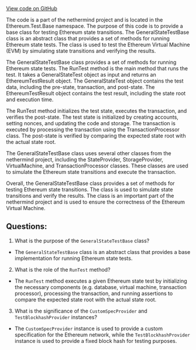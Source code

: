 [View code on GitHub](https://github.com/nethermindeth/nethermind/Ethereum.Test.Base/GeneralTestBase.cs)

The code is a part of the nethermind project and is located in the Ethereum.Test.Base namespace. The purpose of this code is to provide a base class for testing Ethereum state transitions. The GeneralStateTestBase class is an abstract class that provides a set of methods for running Ethereum state tests. The class is used to test the Ethereum Virtual Machine (EVM) by simulating state transitions and verifying the results.

The GeneralStateTestBase class provides a set of methods for running Ethereum state tests. The RunTest method is the main method that runs the test. It takes a GeneralStateTest object as input and returns an EthereumTestResult object. The GeneralStateTest object contains the test data, including the pre-state, transaction, and post-state. The EthereumTestResult object contains the test result, including the state root and execution time.

The RunTest method initializes the test state, executes the transaction, and verifies the post-state. The test state is initialized by creating accounts, setting nonces, and updating the code and storage. The transaction is executed by processing the transaction using the TransactionProcessor class. The post-state is verified by comparing the expected state root with the actual state root.

The GeneralStateTestBase class uses several other classes from the nethermind project, including the StateProvider, StorageProvider, VirtualMachine, and TransactionProcessor classes. These classes are used to simulate the Ethereum state transitions and execute the transaction.

Overall, the GeneralStateTestBase class provides a set of methods for testing Ethereum state transitions. The class is used to simulate state transitions and verify the results. The class is an important part of the nethermind project and is used to ensure the correctness of the Ethereum Virtual Machine.
## Questions: 
 1. What is the purpose of the `GeneralStateTestBase` class?
- The `GeneralStateTestBase` class is an abstract class that provides a base implementation for running Ethereum state tests.

2. What is the role of the `RunTest` method?
- The `RunTest` method executes a given Ethereum state test by initializing the necessary components (e.g. database, virtual machine, transaction processor), processing the transaction, and running assertions to compare the expected state root with the actual state root.

3. What is the significance of the `CustomSpecProvider` and `TestBlockhashProvider` instances?
- The `CustomSpecProvider` instance is used to provide a custom specification for the Ethereum network, while the `TestBlockhashProvider` instance is used to provide a fixed block hash for testing purposes.